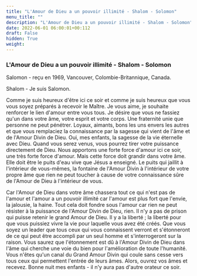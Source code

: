 ```yaml
---
title: "L'Amour de Dieu a un pouvoir illimité - Shalom - Solomon"
menu_title: ""
description: "L'Amour de Dieu a un pouvoir illimité - Shalom - Solomon"
date: 2022-06-01 06:00:01+00:112
draft: False
hidden: True
weight:
---
```

### L'Amour de Dieu a un pouvoir illimité - Shalom - Solomon

Salomon - reçu en 1969, Vancouver, Colombie-Britannique, Canada.

Shalom - Je suis Salomon.

Comme je suis heureux d'être ici ce soir et comme je suis heureux que vous vous soyez préparés à recevoir le Maître. Je vous aime, je souhaite renforcer le lien d'amour entre vous tous. Je désire que vous ne fassiez qu'un dans votre âme, votre esprit et votre corps. Une fraternité unie que personne ne peut pénétrer. Loyaux, aimants, bons les uns envers les autres et que vous remplaciez la connaissance par la sagesse qui vient de l'âme et de l'Amour Divin de Dieu. Oui, mes enfants, la sagesse de la vie éternelle avec Dieu. Quand vous serez venus, vous pourrez tirer votre puissance directement de Dieu. Nous apportons une forte force d'amour ici ce soir, une très forte force d'amour. Mais cette force doit grandir dans votre âme. Elle doit être le puits d'eau vive que Jésus a enseigné. Le puits qui jaillit à l'intérieur de vous-mêmes, la fontaine de l'Amour Divin à l'intérieur de votre propre âme que rien ne peut toucher à cause de votre connaissance sûre de l'Amour de Dieu à l'intérieur de vous.

Car l'Amour de Dieu dans votre âme chassera tout ce qui n'est pas de l'amour et l'amour a un pouvoir illimité car l'amour est plus fort que l'envie, la jalousie, la haine. Tout cela doit fondre sous l'amour car rien ne peut résister à la puissance de l'Amour Divin de Dieu, rien. Il n'y a pas de prison qui puisse retenir le grand Amour de Dieu. Il y a la liberté ; la liberté pour que vous puissiez vivre la vie pour laquelle vous avez été créés. Que vous soyez un leader que tous ceux qui vous connaissent verront et s'étonneront de ce qui peut être accompli par un seul homme et s'interrogeront sur la raison. Vous saurez que l'étonnement est dû à l'Amour Divin de Dieu dans l'âme qui cherche une voie du bien pour l'amélioration de toute l'humanité. Vous n'êtes qu'un canal du Grand Amour Divin qui coule sans cesse vers tous ceux qui permettent l'entrée de leurs âmes. Alors, ouvrez vos âmes et recevez. Bonne nuit mes enfants - il n'y aura pas d'autre orateur ce soir.
